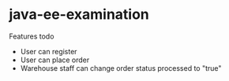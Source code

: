 # java-ee-examination
Features todo
- User can register
- User can place order
- Warehouse staff can change order status processed to "true"

